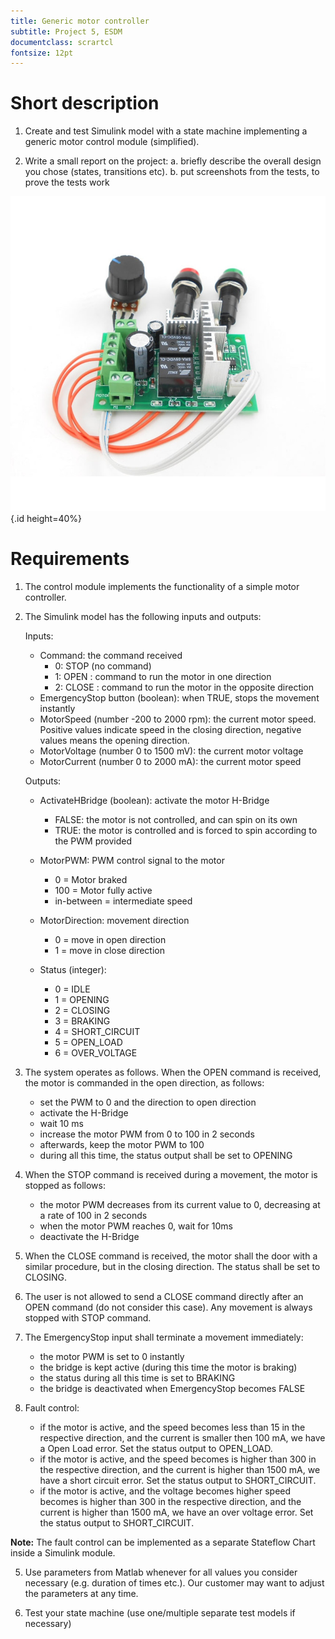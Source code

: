 ```yaml
---
title: Generic motor controller
subtitle: Project 5, ESDM
documentclass: scrartcl
fontsize: 12pt
---
```


# Short description

1. Create and test Simulink model with a state machine implementing a generic motor control module (simplified).

2. Write a small report on the project:
   a. briefly describe the overall design you chose (states, transitions etc).
   b. put screenshots from the tests, to prove the tests work
   
![Generic motor control module](img/GenericMotorController.jpg){.id height=40%}

# Requirements

1. The control module implements the functionality of a simple motor controller.
   
2. The Simulink model has the following inputs and outputs:
    
    Inputs:

    - Command: the command received
      - 0: STOP (no command)
      - 1: OPEN : command to run the motor in one direction
      - 2: CLOSE : command to run the motor in the opposite direction
    - EmergencyStop button (boolean): when TRUE, stops the movement instantly
    - MotorSpeed (number -200 to 2000 rpm): the current motor speed. Positive values indicate speed in the closing direction, negative values means the opening direction.
    - MotorVoltage (number 0 to 1500 mV): the current motor voltage
    - MotorCurrent (number 0 to 2000 mA): the current motor speed
        
    Outputs:
    
    - ActivateHBridge (boolean): activate the motor H-Bridge
      - FALSE: the motor is not controlled, and can spin on its own
      - TRUE: the motor is controlled and is forced to spin according to the PWM provided
      
    - MotorPWM: PWM control signal to the motor
        - 0 = Motor braked
        - 100 = Motor fully active
        - in-between = intermediate speed
        
    - MotorDirection: movement direction
        - 0 = move in open direction
        - 1 = move in close direction
        
    - Status (integer):
        - 0 = IDLE
        - 1 = OPENING
        - 2 = CLOSING
        - 3 = BRAKING
        - 4 = SHORT_CIRCUIT
        - 5 = OPEN_LOAD
        - 6 = OVER_VOLTAGE
        
4. The system operates as follows. When the OPEN command is received, the motor is commanded in the open direction, as follows:
    - set the PWM to 0 and the direction to open direction
    - activate the H-Bridge
    - wait 10 ms
    - increase the motor PWM from 0 to 100 in 2 seconds
    - afterwards, keep the motor PWM to 100
    - during all this time, the status output shall be set to OPENING
    
6. When the STOP command is received during a movement, the motor is stopped as follows:
    - the motor PWM decreases from its current value to 0, decreasing at a rate of 100 in 2 seconds
    - when the motor PWM reaches 0, wait for 10ms
    - deactivate the H-Bridge

5. When the CLOSE command is received, the motor shall  the door with a similar procedure, but in the closing direction. The status shall be set to CLOSING.
    
6. The user is not allowed to send a CLOSE command directly after an OPEN command (do not consider this case). Any movement is always stopped with STOP command.

7. The EmergencyStop input shall terminate a movement immediately: 
    - the motor PWM is set to 0 instantly
    - the bridge is kept active (during this time the motor is braking)
    - the status during all this time is set to BRAKING
    - the bridge is deactivated when EmergencyStop becomes FALSE 

7. Fault control:
   - if the motor is active, and the speed becomes less than 15 in the respective direction, and the current is smaller then 100 mA, we have a Open Load error. Set the status output to OPEN_LOAD.
   - if the motor is active, and the speed becomes is higher than 300 in the respective direction, and the current is higher than 1500 mA, we have a short circuit error. Set the status output to SHORT_CIRCUIT.
   - if the motor is active, and the voltage becomes higher speed becomes is higher than 300 in the respective direction, and the current is higher than 1500 mA, we have an over voltage error. Set the status output to SHORT_CIRCUIT.

**Note:** The fault control can be implemented as a separate Stateflow Chart inside a Simulink module.
   
5. Use parameters from Matlab whenever for all values you consider necessary (e.g. duration of times etc.).
Our customer may want to adjust the parameters at any time.

6. Test your state machine (use one/multiple separate test models if necessary)

